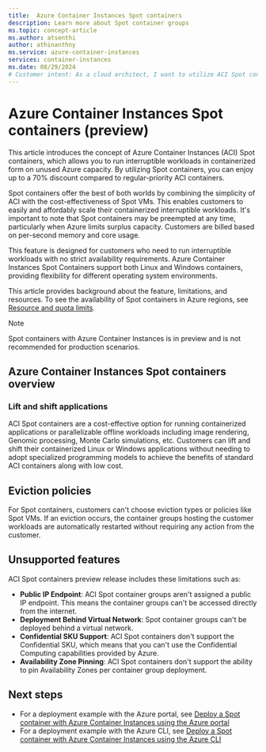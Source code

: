 ```yaml
---
title:  Azure Container Instances Spot containers
description: Learn more about Spot container groups
ms.topic: concept-article
ms.author: atsenthi
author: athinanthny
ms.service: azure-container-instances
services: container-instances
ms.date: 08/29/2024
# Customer intent: As a cloud architect, I want to utilize ACI Spot containers for my interruptible workloads, so that I can leverage unused Azure capacity and achieve significant cost savings without strict availability requirements.
---
```


# Azure Container Instances Spot containers (preview)
This article introduces the concept of Azure Container Instances (ACI) Spot containers, which allows you to run interruptible workloads in containerized form on unused Azure capacity. By utilizing Spot containers, you can enjoy up to a 70% discount compared to regular-priority ACI containers.

Spot containers offer the best of both worlds by combining the simplicity of ACI with the cost-effectiveness of Spot VMs. This enables customers to easily and affordably scale their containerized interruptible workloads. It's important to note that Spot containers may be preempted at any time, particularly when Azure limits surplus capacity. Customers are billed based on per-second memory and core usage.

This feature is designed for customers who need to run interruptible workloads with no strict availability requirements. Azure Container Instances Spot Containers support both Linux and Windows containers, providing flexibility for different operating system environments.

This article provides background about the feature, limitations, and resources. To see the availability of Spot containers in Azure regions, see [Resource and quota limits](container-instances-resource-and-quota-limits.md).

> [!NOTE]
> Spot containers with Azure Container Instances is in preview and is not recommended for production scenarios.



## Azure Container Instances Spot containers overview

### Lift and shift applications

ACI Spot containers are a cost-effective option for running containerized applications or parallelizable offline workloads including image rendering, Genomic processing, Monte Carlo simulations, etc. Customers can lift and shift their containerized Linux or Windows applications without needing to adopt specialized programming models to achieve the benefits of standard ACI containers along with low cost.

## Eviction policies

For Spot containers, customers can't choose eviction types or policies like Spot VMs. If an eviction occurs, the container groups hosting the customer workloads are automatically restarted without requiring any action from the customer.

## Unsupported features

ACI Spot containers preview release includes these limitations such as:

* **Public IP Endpoint**: ACI Spot container groups aren't assigned a public IP endpoint. This means the container groups can't be accessed directly from the internet.
* **Deployment Behind Virtual Network**: Spot container groups can't be deployed behind a virtual network. 
* **Confidential SKU Support**: ACI Spot containers don't support the Confidential SKU, which means that you can't use the  Confidential Computing capabilities provided by Azure.
* **Availability Zone Pinning**: ACI Spot containers don't support the ability to pin Availability Zones per container group deployment. 

## Next steps 

* For a deployment example with the Azure portal, see [Deploy a Spot container with Azure Container Instances using the Azure portal](container-instances-tutorial-deploy-spot-containers-portal.md)
* For a deployment example with the Azure CLI, see [Deploy a Spot container with Azure Container Instances using the Azure CLI](container-instances-tutorial-deploy-spot-containers-cli.md)
